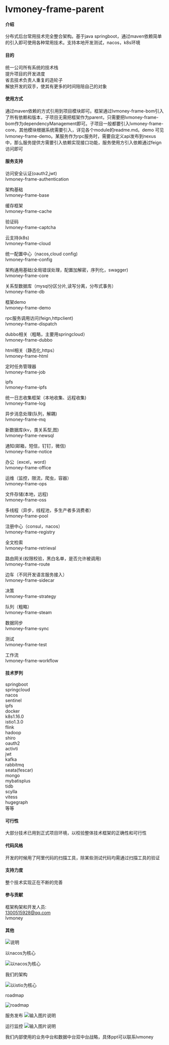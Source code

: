 # lvmoney-frame-parent  


#### 介绍

分布式后台常用技术完全整合架构。基于java springboot，通过maven依赖简单的引入即可使用各种常用技术。支持本地开发测试，nacos，k8s环境   

#### 目的  

统一公司所有系统的技术栈  
提升项目的开发进度   
省去技术负责人重复的造轮子  
解放开发的双手，使其有更多的时间陪陪自己的对象  

#### 使用方式

通过maven依赖的方式引用到项目模块即可。框架通过lvmoney-frame-bom引入了所有依赖和版本，子项目无需把框架作为parent，只需要把lvmoney-frame-bom作为dependencyManagement即可。子项目一般都要引入lvmoney-frame-core，其他模块根据系统需要引入，详见各个module的readme.md。demo 可见 lvmoney-frame-demo。某服务作为rpc服务时，需要自定义api发布到nexus中，那么服务提供方需要引入依赖实现接口功能，服务使用方引入依赖通过feign访问即可

#### 服务支持


访问安全认证(oauth2,jwt)  
lvmoney-frame-authentication  
   
架构基础   
lvmoney-frame-base    
 
缓存框架  
lvmoney-frame-cache  

验证码  
lvmoney-frame-captcha  

云支持(k8s)  
lvmoney-frame-cloud  

统一配置中心（nacos,cloud config)  
lvmoney-frame-config   

架构通用基础(全局错误处理，配置加解密，序列化，swagger)  
lvmoney-frame-core  

关系型数据库（mysql分区分片,读写分离，分布式事务）  
lvmoney-frame-db  

框架demo  
lvmoney-frame-demo  

rpc服务调用访问(feign,httpclient)   
lvmoney-frame-dispatch  

dubbo相关（粗略，主要用springcloud）  
lvmoney-frame-dubbo  

html相关（静态化,https）    
lvmoney-frame-html  

定时任务管理器  
lvmoney-frame-job  

ipfs  
lvmoney-frame-ipfs  
  
统一日志收集框架（本地收集、远程收集)  
lvmoney-frame-log   

异步消息处理(队列，解耦)  
lvmoney-frame-mq   

新数据库(kv，类关系型,图)    
lvmoney-frame-newsql  

通知(邮箱，短信，钉钉，微信)  
lvmoney-frame-notice  

办公（excel，word）  
lvmoney-frame-office   

运维（监控，限流，爬虫，容器）     
lvmoney-frame-ops   

文件存储(本地，远程)   
lvmoney-frame-oss  

多线程（异步，线程池，多生产者多消费者）  
lvmoney-frame-pool  

注册中心（consul，nacos）  
lvmoney-frame-registry  

全文检索   
lvmoney-frame-retrieval   

路由网关(权限校验，黑白名单，是否允许被调用)  
lvmoney-frame-route   

边车（不同开发语言服务接入）  
lvmoney-frame-sidecar  

决策    
lvmoney-frame-strategy  

队列（粗略）  
lvmoney-frame-steam   

数据同步   
lvmoney-frame-sync  

测试  
lvmoney-frame-test  

工作流  
lvmoney-frame-workflow  


#### 技术罗列

springboot  
springcloud  
nacos  
sentinel  
ipfs  
docker  
k8s1.16.0  
istio1.3.0  
flink  
hadoop  
shiro  
oauth2  
activti  
jwt  
kafka  
rabbitmq  
seata(fescar)  
mongo  
mybatisplus  
tidb    
scylla  
vitess  
hugegraph  
等等  


#### 可行性

大部分技术已用到正式项目环境，以校验整体技术框架的正确性和可行性

#### 代码风格

开发的时候用了阿里代码的扫描工具，除某些测试代码均需通过扫描工具的验证

#### 支持力度

整个技术实现正在不断的完善

#### 参与贡献

框架构架和开发人员:  
1300515928@qq.com  
lvmoney

#### 其他 



![说明](https://images.gitee.com/uploads/images/2020/0724/095934_b4551d4f_107773.png "说明.png")

以nacos为核心

![以nacos为核心](https://images.gitee.com/uploads/images/2020/0724/094358_2bb5e1a0_107773.png "nacos.png")

我们的架构

![以istio为核心](https://images.gitee.com/uploads/images/2020/0724/094538_3207dbea_107773.png "frame-lvmoney.png")

roadmap

![roadmap](https://images.gitee.com/uploads/images/2020/0724/095048_f4de7e47_107773.png "roadmap.png")  

服务发布
![输入图片说明](https://images.gitee.com/uploads/images/2021/0119/114028_9a74a927_107773.png "微信截图_20210119114013.png")

运行监控
![输入图片说明](https://images.gitee.com/uploads/images/2021/0119/114120_899f8c87_107773.png "微信截图_20210119114013.png")

我们内部使用的业务中台和数据中台双中台战略，具体ppt可以联系lvmoney







